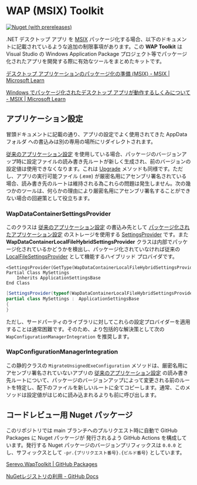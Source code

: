 # WAP (MSIX) Toolkit

[![Nuget (with prereleases)](https://img.shields.io/nuget/vpre/Serevo.WapToolkit)](https://www.nuget.org/packages/Serevo.WapToolkit) 



.NET デスクトップ アプリ を [MSIX](https://learn.microsoft.com/ja-jp/windows/msix/) パッケージ化する場合、以下のドキュメントに記載されているような追加の制限事項があります。この **WAP Toolkit** は Visual Studio の Windows Application Package プロジェクト等でパッケージ化されたアプリを開発する際に有効なツールをまとめたキットです。



[デスクトップ アプリケーションのパッケージ化の準備 (MSIX) - MSIX | Microsoft Learn](https://learn.microsoft.com/ja-jp/windows/msix/desktop/desktop-to-uwp-prepare?source=recommendations)

[Windows でパッケージ化されたデスクトップ アプリが動作するしくみについて - MSIX | Microsoft Learn](https://learn.microsoft.com/ja-jp/windows/msix/desktop/desktop-to-uwp-behind-the-scenes#file-system)



## アプリケーション設定

冒頭ドキュメントに記載の通り、アプリの設定でよく使用されてきた AppData フォルダ への書込みは別の専用の場所にリダイレクトされます。

[従来のアプリケーション設定](https://learn.microsoft.com/ja-jp/dotnet/desktop/winforms/advanced/application-settings-for-windows-forms) を使用している場合、パッケージのバージョンアップ時に設定ファイルの読み書き先ルートが新しく生成され、前のバージョンの設定値は使用できなくなります。これは [Upgrade](https://learn.microsoft.com/ja-jp/dotnet/api/system.configuration.applicationsettingsbase.upgrade) メソッドも同様です。ただし、アプリの実行可能ファイル (.exe) が厳密名用にアセンブリ署名されている場合、読み書き先のルートは維持される為これらの問題は発生しません。次の幾つかのツールは、何らかの理由により厳密名用にアセンブリ署名することができない場合の回避策として役立ちます。



### WapDataContainerSettingsProvider

このクラスは [従来のアプリケーション設定](https://learn.microsoft.com/ja-jp/dotnet/desktop/winforms/advanced/application-settings-for-windows-forms) の書込み先として [パッケージ化されたアプリケーション設定](https://learn.microsoft.com/ja-jp/windows/apps/design/app-settings/store-and-retrieve-app-data) のストレージを使用する [SettingsProvider](https://learn.microsoft.com/ja-jp/dotnet/api/system.configuration.settingsprovider) です。また  **WapDataContainerLocalFileHybridSettingsProvider** クラスは内部でパッケージ化されているかどうかを検出し、パッケージ化されていなければ従来の [LocalFileSettingsProvider](https://learn.microsoft.com/ja-jp/dotnet/api/system.configuration.localfilesettingsprovider) として機能するハイブリッド プロバイダです。



``` VB
<SettingsProvider(GetType(WapDataContainerLocalFileHybridSettingsProvider))>
Partial Class MySettings
    Inherits ApplicationSettingsBase
End Class
```

``` CS
[SettingsProvider(typeof(WapDataContainerLocalFileHybridSettingsProvider))]
partial class MySettings :　ApplicationSettingsBase
{
}
```



ただし、サードパーティのライブラリに対してこれらの設定プロバイダーを適用することは通常困難です。そのため、より包括的な解決策として次の `WapConfigurationManagerIntegration` を推奨します。



### WapConfigurationManagerIntegration

この静的クラスの `MigrateUnsignedExeConfiguration` メソッドは、厳密名用にアセンブリ署名されていないアプリの [従来のアプリケーション設定](https://learn.microsoft.com/ja-jp/dotnet/desktop/winforms/advanced/application-settings-for-windows-forms) の読み書き先ルートについて、パッケージのバージョンアップによって変更される前のルートを特定し、配下のファイルを新しいルートに全てコピーします。通常、このメソッドは設定値がはじめに読み込まれるよりも前に呼び出します。



## コードレビュー用 Nuget パッケージ

このリポジトリでは main ブランチへのプルリクエスト時に自動で GitHub Packages に Nuget パッケージが 発行されるよう GitHub Actions を構成しています。発行する Nuget パッケージのバージョンプリフィックスは `0.0.0` とし、サフィックスとして `-pr.{プリリクエスト番号}.{ビルド番号}` としています。


[Serevo.WapToolkit | GitHub Packages](https://github.com/serevo/storex-sdk/pkgs/nuget/Serevo.WapToolkit)

[NuGetレジストリの利用 - GitHub Docs](https://docs.github.com/ja/packages/working-with-a-github-packages-registry/working-with-the-nuget-registry)
